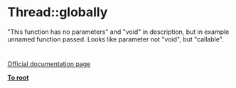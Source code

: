 # Thread::globally




<div class="phpcode"><span class="html">
&quot;This function has no parameters&quot; and &quot;void&quot; in description, but in example unnamed function passed. Looks like parameter not &quot;void&quot;, but &quot;callable&quot;.</span>
</div>
  

#

[Official documentation page](https://www.php.net/manual/en/thread.globally.php)

**[To root](/README.md)**